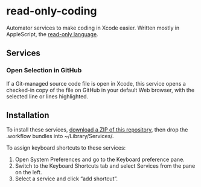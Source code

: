 # read-only-coding
Automator services to make coding in Xcode easier. Written mostly in AppleScript, the [read-only language](https://en.wikipedia.org/wiki/Read-only_language).

## Services

### Open Selection in GitHub

If a Git-managed source code file is open in Xcode, this service opens a checked-in copy of the file on GitHub in your default Web browser, with the selected line or lines highlighted.

## Installation

To install these services, [download a ZIP of this repository](https://github.com/1ec5/read-only-coding/archive/master.zip), then drop the .workflow bundles into ~/Library/Services/.

To assign keyboard shortcuts to these services:

1. Open System Preferences and go to the Keyboard preference pane.
2. Switch to the Keyboard Shortcuts tab and select Services from the pane on the left.
3. Select a service and click “add shortcut”.
